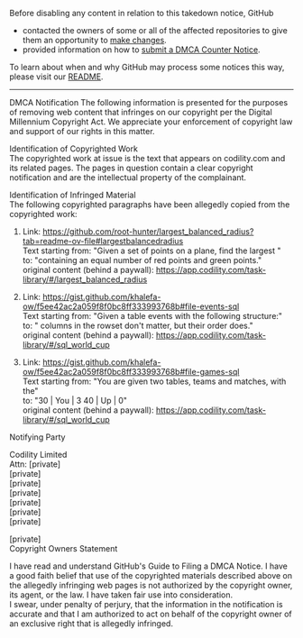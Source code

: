 Before disabling any content in relation to this takedown notice, GitHub
- contacted the owners of some or all of the affected repositories to give them an opportunity to [make changes](https://docs.github.com/en/github/site-policy/dmca-takedown-policy#a-how-does-this-actually-work).
- provided information on how to [submit a DMCA Counter Notice](https://docs.github.com/en/articles/guide-to-submitting-a-dmca-counter-notice).

To learn about when and why GitHub may process some notices this way, please visit our [README](https://github.com/github/dmca/blob/master/README.md#anatomy-of-a-takedown-notice).

---

DMCA Notification
The following information is presented for the purposes of removing web content that infringes on our copyright per the Digital Millennium Copyright Act. We appreciate your enforcement of copyright law and support of our rights in this matter.

Identification of Copyrighted Work  
The copyrighted work at issue is the text that appears on codility.com and its related pages. The pages in question contain a clear copyright notification and are the intellectual property of the complainant.

Identification of Infringed Material  
The following copyrighted paragraphs have been allegedly copied from the copyrighted work:

1) Link: https://github.com/root-hunter/largest_balanced_radius?tab=readme-ov-file#largestbalancedradius  
Text starting from: "Given a set of points on a plane, find the largest "  
to: "containing an equal number of red points and green points."  
original content (behind a paywall): https://app.codility.com/task-library/#/largest_balanced_radius


2) Link: https://gist.github.com/khalefa-ow/f5ee42ac2a059f8f0bc8ff333993768b#file-events-sql  
Text starting from: "Given a table events with the following structure:"  
to: " columns in the rowset don't matter, but their order does."  
original content (behind a paywall): https://app.codility.com/task-library/#/sql_world_cup


3) Link: https://gist.github.com/khalefa-ow/f5ee42ac2a059f8f0bc8ff333993768b#file-games-sql  
Text starting from: "You are given two tables, teams and matches, with the"  
to: "30 | You | 3 40 | Up | 0"  
original content (behind a paywall): https://app.codility.com/task-library/#/sql_world_cup


Notifying Party

Codility Limited  
Attn: [private]  
[private]  
[private]  
[private]  
[private]  
[private]  
[private]  

[private]  
Copyright Owners Statement

I have read and understand GitHub's Guide to Filing a DMCA Notice. I have a good faith belief that use of the copyrighted materials described above on the allegedly infringing web pages is not authorized by the copyright owner, its agent, or the law. I have taken fair use into consideration.  
I swear, under penalty of perjury, that the information in the notification is accurate and that I am authorized to act on behalf of the copyright owner of an exclusive right that is allegedly infringed.
